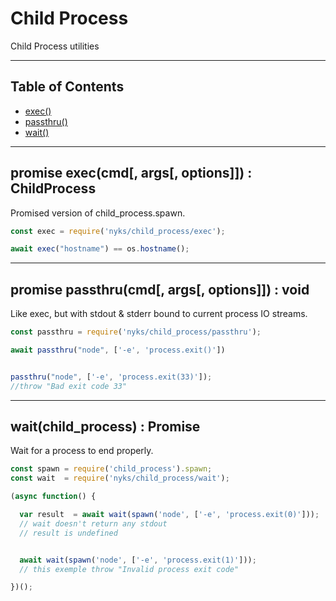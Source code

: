# Child Process

Child Process utilities

------

## Table of Contents

  * [exec()](#exec)
  * [passthru()](#passthru)
  * [wait()](#wait)

------

<a name="exec"></a>
## promise exec(cmd[, args[, options]]) : ChildProcess

Promised version of child_process.spawn.

```javascript
const exec = require('nyks/child_process/exec');

await exec("hostname") == os.hostname();

```

------

<a name="passthru"></a>
## promise passthru(cmd[, args[, options]]) : void

Like exec, but with stdout & stderr bound to current process IO streams.

```javascript
const passthru = require('nyks/child_process/passthru');

await passthru("node", ['-e', 'process.exit()'])


passthru("node", ['-e', 'process.exit(33)']);
//throw "Bad exit code 33"
```

------

<a name="wait"></a>
## wait(child_process) : Promise

Wait for a process to end properly.

```javascript
const spawn = require('child_process').spawn;
const wait  = require('nyks/child_process/wait');

(async function() {

  var result  = await wait(spawn('node', ['-e', 'process.exit(0)']));
  // wait doesn't return any stdout
  // result is undefined


  await wait(spawn('node', ['-e', 'process.exit(1)']));
  // this exemple throw "Invalid process exit code"

})();
```
